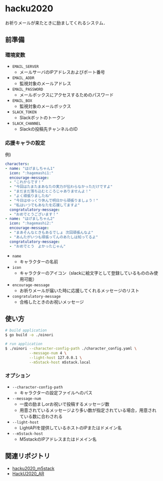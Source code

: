 # hacku2020
お祈りメールが来たときに励ましてくれるシステム．

## 前準備
### 環境変数
- `EMAIL_SERVER`
    - メールサーバのIPアドレスおよびポート番号
- `EMAIL_ADDR`
    - 監視対象のメールアドレス
- `EMAIL_PASSWORD`
    - メールボックスにアクセスするためのパスワード
- `EMAIL_BOX`
    - 監視対象のメールボックス 
- `SLACK_TOKEN`
    - Slackボットのトークン
- `SLACK_CHANNEL`
    - Slackの投稿先チャンネルのID

### 応援キャラの設定
例)
```yaml
characters:
- name: "はげましちゃん1"
  icon: ":hagemashi1:"
  encourage-message:
  - "これからです！"
  - "今回はたまたまあなたの実力が伝わらなかっただけですよ"
  - "まだまだ落ち込むところじゃありませんよ！"
  - "よく頑張りましたね"
  - "今日はゆっくり休んで明日から頑張りましょう！"
  - "私はいつでもあなたを応援してますよ"
  congratulatory-message:
  - "おめでとうございます！"
- name: "はげましちゃん2"
  icon: ":hagemashi2:"
  encourage-message:
  - "まあそんなときもあるでしょ 次回頑張んなよ"
  - "あんたがいつも頑張ってんのあたしは知ってるよ"
  congratulatory-message:
  - "おめでとう　よかったじゃん"
```

- `name`
    - キャラクターの名前
- `icon`
    - キャラクターのアイコン（slackに絵文字として登録しているもののみ使用可能）
- `encourage-message`
    - お祈りメールが届いた時に応援してくれるメッセージのリスト
- `congratulatory-message`
    - 合格したときのお祝いメッセージ
    
## 使い方
```bash
# build application
$ go build -o ./oinori

# run application
$ ./oinori --character-config-path ./character_config.yaml \
           --message-num 4 \
           --light-host 127.0.0.1 \
           --m5stack-host m5stack.local
```

### オプション
- `--character-config-path`
    - キャラクターの設定ファイルへのパス
- `--message-num`
    - 一度の励ましorお祝いで投稿するメッセージ数
    - 用意されているメッセージより多い数が指定されている場合，用意されている数に合わされる
- `--light-host`
    - LightAPIを提供しているホストのIPまたはドメイン名
- `--m5stack-host`
    - M5stackのIPアドレスまたはドメイン名

## 関連リポジトリ
- [hacku2020_m5stack](https://github.com/StudioAquatan/hacku2020_m5stack)
- [HackU2020_AR](https://github.com/StudioAquatan/HackU2020_AR)
